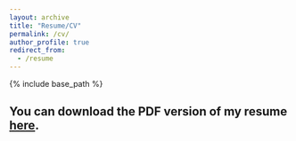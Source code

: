 ```yaml
---
layout: archive
title: "Resume/CV"
permalink: /cv/
author_profile: true
redirect_from:
  - /resume
---
```


{% include base_path %}

## You can download the PDF version of my resume [here](https://thu17cyz.github.io/files/Resume_Yezhen_Cong.pdf).

<!-- &nbsp;


Education
======
* M.S. in Computer Science, Stanford University, 2021.9-2023.6 (Expected)
  
* B.E. in Software Engineering, Tsinghua University, 2017.8-2021.6
  * Overall GPA **3.98**/4.0, ranking **1**/81
  * Major GPA **3.99**/4.0, ranking **1**/81
  * Scored A+ (**Top 1%**) in 8 major courses

Publication
======
* He Wang\*, **Yezhen Cong**\*, Or Litany, Yue Gao and Leonidas J. Guibas. 3DIoUMatch: Leveraging IoU
  Prediction for Semi-Supervised 3D Object Detection. *Accepted to 2021 IEEE/CVF Conference on Computer Vision and Pattern Recognition (CVPR 2021)*. [link](https://thu17cyz.github.io/files/3dioumatch.pdf)

Research Experience and Projects
======
**Stanford University, Computer Science Department, Apr. 2020 – Nov. 2020**\
*Research Assistant to Prof. [Leonidas J. Guibas](https://geometry.stanford.edu/member/guibas/), ACM fellow, IEEE fellow*\
**3DIoUMatch: Leveraging IoU Prediction for Semi-Supervised 3D Object Detection**
* Proposed a novel semi-supervised method for 3D object detection based on pseudo-label propagation
along with a carefully designed filtering mechanism; This method outperformed the prior art significantly
under all settings on the two major indoor object detection benchmarks, ScanNet and SUNRGB-D
* Proposed leveraging predicted 3D IoU as localization confidence for pseudo-label filtering for the first time
in both 2D and 3D semi-supervised object detection to improve the localization quality of pseudo-labels
* Devised a differentiable 3D IoU module that enabled our localization filtering, IoU-guided NMS and IoU
optimization for bounding box refinement, and predicted IoU more accurately than previous designs
* Submitted a paper as joint first author, currently under review

**Tsinghua University, School of Software, Apr. 2019 – Nov. 2019**\
*Research Assistant to Assoc. Prof. [Yue Gao](http://www.gaoyue.org/en/people/gaoyue_index.html)*\
**PointAlign: Towards Rotation Invariant Point Cloud Representation via Tangent Space Alignment**
* Proposed a method of hierarchically aligning point cloud to local tangent space, which could be easily
applied to multiple mainstream point cloud networks and make them invariant to arbitrary rotation.
* With our add-on method, RS-CNN could reach 90.8% classification accuracy under random SO(3) rotation
compared to 31.4% without our method on ModelNet40, outperforming the prior art remarkably
* Participated in Academic Promotion Program at Tsinghua University and awarded Outstanding Oral
Presentation. Submitted a paper to CVPR 2020 as joint first author

**Tsinghua University, School of Software, Nov. 2018 – Feb. 2019**\
*Research Assistant to Assoc. Prof. [Yue Gao](http://www.gaoyue.org/en/people/gaoyue_index.html)*\
**Visual Object Recognition**
* Studied how to learn joint representation of multimodal data for object recognition; Designed and
implemented several methods of fusing point cloud data and multi-view image data
* Won the First Prize in Scientific Research Training Program of School of Software, Tsinghua University

**WeChat Mini-Program Development Competition 2020 [\[link\]](https://developers.weixin.qq.com/community/competition), May. 2020 – Aug. 2020**\
*Supervised by Assoc. Prof. [Qiang Liu](http://www.thss.tsinghua.edu.cn/publish/soften/3131/2010/20101219111048022743576/20101219111048022743576_.html)*
* Designed a creative, playable and user-friendly WeChat Mini-Game called Yin-Yang with a classmate
* Implemented the game in JavaScript using Cocos Engine; Created the art resources ourselves with online resources and Photoshop; Improved the smoothness and speed of the game by using techniques such as resource preloading and node pool recycling
* Won the First Prize (4/171); Contacted by a game company for possible cooperation

**Kaggle Open Images 2019 – Visual Relationship [\[link\]](https://www.kaggle.com/c/open-images-2019-visual-relationship), Aug. 2019 – Oct. 2019**\
*Supervised by Assoc. Prof. [Yue Gao](http://www.gaoyue.org/en/people/gaoyue_index.html)* 
* To provide high quality bounding boxes for detecting visual relationship, surveyed and compared many state-of-the-art 2D detectors; Preprocessed the raw data for training the detectors
* Inspired by several key improvements in SOTA detection methods, refined my own detection network based on YOLOv3 and obtained higher-quality bounding boxes, which improved the visual relationship detection performance, helping our team win Silver Medal

Work experience
======
**SenseTime, Nov. 2020 – Aug. 2021 **\
*Software Engineering Intern at Department of Deep Learning Platform and Tools*
  * Supervisor: [Kai Chen](http://chenkai.site/)
  * Duties included: Participating in development of [MMDetection3D](https://github.com/open-mmlab/mmdetection3d)

**SenseTime, Mar. 2020 – May 2020**\
*Research Intern at OpenMMLab*
  * Supervisor: [Kai Chen](http://chenkai.site/)
  * Duties included: Research on instance segmentation based on [MMDetection](https://github.com/open-mmlab/mmdetection)

Selected Awards and Honors (In Chronological Order)
======
* **Outstanding Graduates** of Beijing, Tsinghua University, and School of Software, 2021
* **Outstanding Undergraduate Thesis** of Tsinghua University, 2021
* **First Prize** in WeChat Mini-Program Development Competition 2020, Mini-Game Track (4/171 teams from universities all over China), 2020
* **National Scholarship** for 2019~2020 (Top 1% at Tsinghua University), 2020
* **National Scholarship** for 2018~2019 (Top 1% at Tsinghua University), 2019
* **SenseTime Scholarship** 2019 (29 recipients selected from all Chinese undergraduates), 2019
* **Undergraduate Student Travel Award** of MICCAI 2019 (45 recipients worldwide), 2019
* **Silver Medal** in Open Images 2019, Visual Relationship Track (Top 10% among 200+ teams), 2019
* **Outstanding Oral Presentation Award** in Academic Promotion Program of Tsinghua University, 2019
* **First Prize** in Scientific Research Training Program of School of Software, Tsinghua University, 2018
* **"12-9" Scholarship** for 2017~2018 (Top 1% at Tsinghua University), 2018

Skills
======
* Programming Skills
  * Advanced: Python, PyTorch, C/C++, Java, Shell
  * Intermediate: JavaScript, MATLAB, SQL, Assembly, TensorFlow, OpenCV, CUDA
* Language Skills
  * Chinese: Mother tongue
  * English: Fluent, TOEFL (iBT) score 115 (R30, L30, S27, W28), GRE 339 (V169, Q170) +AW4.5
* Leadership
  * Extensive leadership experience –– Vice President of Student Union at School of Software at Tsinghua University, Class Monitor, Social Practice Team Leader -->


<!-- Skills
======
* Skill 1
* Skill 2
  * Sub-skill 2.1
  * Sub-skill 2.2
  * Sub-skill 2.3
* Skill 3

Publications
======
  <ul>{% for post in site.publications %}
    {% include archive-single-cv.html %}
  {% endfor %}</ul>
  
Talks
======
  <ul>{% for post in site.talks %}
    {% include archive-single-talk-cv.html %}
  {% endfor %}</ul>
  
Teaching
======
  <ul>{% for post in site.teaching %}
    {% include archive-single-cv.html %}
  {% endfor %}</ul>
  
Service and leadership
======
* Currently signed in to 43 different slack teams -->
